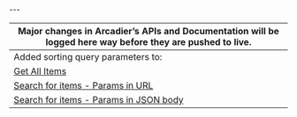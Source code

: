 

<table class="table table-striped">
    <thead>
        <tr>
            <th colspan="2" align="center" valign="middle" class="col-xs-12"><span class="h3">Major changes in Arcadier’s APIs and Documentation will be logged here way before they are pushed to live.</span>
            </th>
        </tr>
    </thead> 
    <tbody>
        <tr>
            <td>
                Added sorting query parameters to:
            </td>
        </tr>
        <tr>
            <td>
                <a href="https://apiv2.arcadier.com/?version=latest#c06e85df-93f9-446c-a9b2-426296185d0d">Get All Items</a>
            </td>
        </tr>
        <tr>
            <td>
                <a href="https://apiv2.arcadier.com/?version=latest#c6d3c581-2556-4cb0-a7f1-daed8733f9fd">Search for items - Params in URL</a>
            </td>
        </tr>
        <tr>
            <td>
                <a href="https://apiv2.arcadier.com/?version=latest#61b718db-2d07-4af1-992d-520c0fe259c0">Search for items - Params in JSON body</a>
            </td>
        </tr>
    </tbody>
---

